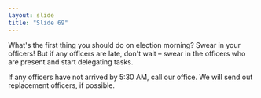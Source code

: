 ```yaml
---
layout: slide
title: "Slide 69"
---
```


What's the first thing you should do on election morning? Swear in your officers! But if any officers are late, don't wait – swear in the officers who are present and start delegating tasks.

If any officers have not arrived by 5:30 AM, call our office. We will send out replacement officers, if possible.
